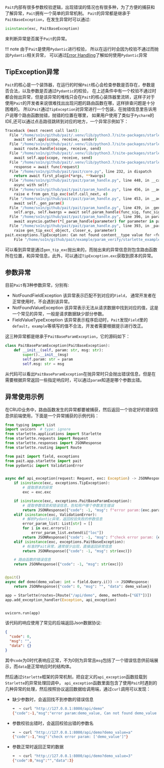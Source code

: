`Pait`内部有很多参数校验逻辑，出现错误的情况也有很多种，为了方便的捕获和了解异常，`Pait`拥有一个简单的异常机制。
`Pait`的异常都是继承于`PaitBaseException`，在发生异常时可以通过:
```python
isinstance(exc, PaitBaseException)
```
来判断异常是否属于`Pait`的异常。

!!! note
    由于`Pait`是使用`Pydantic`进行校验， 所以在运行时会因为校验不通过而抛出`Pydantic`相关异常，
    可以通过[Error Handling](https://pydantic-docs.helpmanual.io/usage/models/#error-handling)了解如何使用`Pydantic`异常
## TipException异常
`Pait`的核心是一个装饰器，在运行的时候`Pait`核心会检查参数是否存在，参数是否合法，以及参数是否通过`Pydantic`的校验，
在上述条件中有一个校验不通过时都会抛出异常，但是该异常的堆栈只会在`Pait`的核心装饰器里流转，这样子对于使用`Pait`的开发者来说很难找出出现问题的路由函数在哪，这样排查问题是十分困难的。
所以`Pait`通过`TipException`对异常进行一个包装，在抛错信息里告诉用户说哪个路由函数抛错，抛错的位置在哪里，
如果用户使用了类似于`Pycharm`的IDE,还可以通过点击路径跳转到对应的地方，一个异常示例如下：
```bash
Traceback (most recent call last):
  File "/home/so1n/github/pait/.venv/lib/python3.7/site-packages/starlette/exceptions.py", line 71, in __call__
    await self.app(scope, receive, sender)
  File "/home/so1n/github/pait/.venv/lib/python3.7/site-packages/starlette/routing.py", line 583, in __call__
    await route.handle(scope, receive, send)
  File "/home/so1n/github/pait/.venv/lib/python3.7/site-packages/starlette/routing.py", line 243, in handle
    await self.app(scope, receive, send)
  File "/home/so1n/github/pait/.venv/lib/python3.7/site-packages/starlette/routing.py", line 54, in app
    response = await func(request)
  File "/home/so1n/github/pait/pait/core.py", line 232, in dispatch
    return await first_plugin(*args, **kwargs)
  File "/home/so1n/github/pait/pait/param_handle.py", line 448, in __call__
    async with self:
  File "/home/so1n/github/pait/pait/param_handle.py", line 456, in __aenter__
    raise e from gen_tip_exc(self.call_next, e)
  File "/home/so1n/github/pait/pait/param_handle.py", line 453, in __aenter__
    await self._gen_param()
  File "/home/so1n/github/pait/pait/param_handle.py", line 439, in _gen_param
    self.args, self.kwargs = await self.param_handle(func_sig, func_sig.param_list)
  File "/home/so1n/github/pait/pait/param_handle.py", line 396, in param_handle
    await asyncio.gather(*[_param_handle(parameter) for parameter in param_list])
  File "/home/so1n/github/pait/pait/param_handle.py", line 393, in _param_handle
    raise gen_tip_exc(_object, closer_e, parameter)
pait.exceptions.TipException: Can not found content__type value for <function raise_tip_route at 0x7f512ccdebf8>   Customer Traceback:
    File "/home/so1n/github/pait/example/param_verify/starlette_example.py", line 88, in raise_tip_route.
```
可以看到异常是通过`gen_tip_exc`抛出来的，而抛出来的异常信息则包含路由函数所在位置，和异常信息，此外，可以通过`TipException.exc`获取到原本的异常。

## 参数异常
目前`Pait`有3种参数异常，分别有:

- NotFoundFieldException  该异常表示匹配不到对应的`Field`， 通常开发者在正常使用时，不会遇到该异常。
- NotFoundValueException  该异常表示无法从请求数据中找到对应的值，这是一个常见的异常，一般是请求数据缺少部分参数。
- FieldValueTypeException  该异常表示程序启动时，`Pait`发现`Field`里的`default`，`example`等填写的值不合法，开发者需要根据提示进行改正。

这三种异常都是继承于`PaitBaseParamException`，它的源码如下：
```Python
class PaitBaseParamException(PaitBaseException):
    def __init__(self, param: str, msg: str):
        super().__init__(msg)
        self.param: str = param
        self.msg: str = msg
```
从代码可以看出`PaitBaseParamException`在抛异常时只会抛出错误信息，但是在需要根据异常返回一些指定响应时，可以通过`param`知道是哪个参数出错。

## 异常使用示例
在CRUD业务中，路由函数发生的异常都要被捕获，然后返回一个协定好的错误信息供前端使用，下面是一个异常捕获的示例代码：
```py hl_lines="13"
from typing import List
import uvicorn  # type: ignore
from starlette.applications import Starlette
from starlette.requests import Request
from starlette.responses import JSONResponse
from starlette.routing import Route

from pait import field, exceptions
from pait.app.starlette import pait
from pydantic import ValidationError


async def api_exception(request: Request, exc: Exception) -> JSONResponse:
    if isinstance(exc, exceptions.TipException):
        # 提取原本的异常
        exc = exc.exc

    if isinstance(exc, exceptions.PaitBaseParamException):
        # 提取参数信息和错误信息，告知用户哪个参数发生错误
        return JSONResponse({"code": -1, "msg": f"error param:{exc.param}, {exc.msg}"})
    elif isinstance(exc, ValidationError):
        # 解析Pydantic异常，返回校验失败的参数信息
        error_param_list: List[str] = []
        for i in exc.errors():
            error_param_list.extend(i["loc"])
        return JSONResponse({"code": -1, "msg": f"check error param: {error_param_list}"})
    elif isinstance(exc, exceptions.PaitBaseException):
        # 标准的Pait异常，通常很少出现，直接返回异常信息
        return JSONResponse({"code": -1, "msg": str(exc)})

    # 路由函数的错误信息
    return JSONResponse({"code": -1, "msg": str(exc)})


@pait()
async def demo(demo_value: int = field.Query.i()) -> JSONResponse:
    return JSONResponse({"code": 0, "msg": "", "data": demo_value})

app = Starlette(routes=[Route("/api/demo", demo, methods=["GET"])])
app.add_exception_handler(Exception, api_exception)


uvicorn.run(app)
```
该代码的响应使用了常见的后端返回Json数据协议:
```json
{
  "code": 0,
  "msg": "",
  "data": {}
}
```
其中`code`为0时代表响应正常，不为0则为异常且`msg`包括了一个错误信息供前端展示，而`data`是正常响应时的结构体。

然后通过`Starlette`框架的异常机制，把自定义的`api_exception`函数挂载到`Starlette`的异常处理回调中，
`api_exception`函数里面包含了使用`Pait`时遇到的几种异常的处理，然后按照协议返回数据给调用端，通过`curl`调用可以发现：

- 缺少参数时，会返回找不到参数的错误信息
    ```bash
    ➜  ~ curl "http://127.0.0.1:8000/api/demo"
    {"code":-1,"msg":"error param:demo_value, Can not found demo_value value"}
    ```
- 参数校验出错时，会返回校验出错的参数名
    ```bash
    ➜  ~ curl "http://127.0.0.1:8000/api/demo?demo_value=a"
    {"code":-1,"msg":"check error param: ['demo_value']"}
    ```
- 参数正常时返回正常的数据
    ```bash
    ➜  ~ curl "http://127.0.0.1:8000/api/demo?demo_value=3"
    {"code":0,"msg":"","data":3}
    ```
